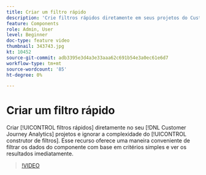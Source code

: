 ```yaml
---
title: Criar um filtro rápido
description: 'Crie filtros rápidos diretamente em seus projetos do Customer Journey Analytics e ignore a complexidade do construtor de filtros completo. Esse recurso oferece uma maneira conveniente de filtrar os dados do componente com base em critérios simples e ver os resultados imediatamente. '
feature: Components
role: Admin, User
level: Beginner
doc-type: feature video
thumbnail: 343743.jpg
kt: 10452
source-git-commit: adb3395e3d4a3e33aaa62c691b54e3a0ec61e6d7
workflow-type: tm+mt
source-wordcount: '85'
ht-degree: 0%

---
```



# Criar um filtro rápido

Criar [!UICONTROL filtros rápidos] diretamente no seu [!DNL Customer Journey Analytics] projetos e ignorar a complexidade do [!UICONTROL construtor de filtros]. Esse recurso oferece uma maneira conveniente de filtrar os dados do componente com base em critérios simples e ver os resultados imediatamente.

>[!VIDEO](https://video.tv.adobe.com/v/343743/?quality=12&learn=on)

